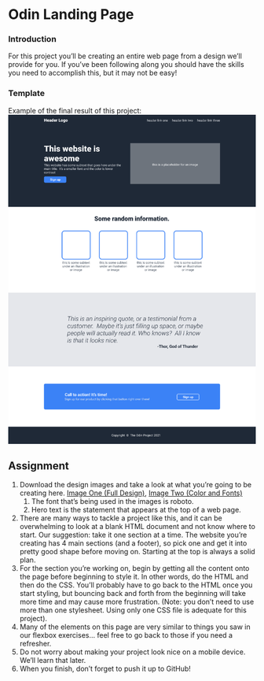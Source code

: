 # Odin Landing Page

### Introduction
For this project you’ll be creating an entire web page from a design we’ll provide for you. If you’ve been following along you should have the skills you need to accomplish this, but it may not be easy!

### Template
Example of the final result of this project:
![01-full_design.png](01-full_design.png)

## Assignment

1. Download the design images and take a look at what you’re going to be creating here. [Image One (Full Design)](01-full_design.png), [Image Two (Color and Fonts)](02-color_fonts.png)
   1. The font that’s being used in the images is roboto.
   2. Hero text is the statement that appears at the top of a web page.
2. There are many ways to tackle a project like this, and it can be overwhelming to look at a blank HTML document and not know where to start. Our suggestion: take it one section at a time. The website you’re creating has 4 main sections (and a footer), so pick one and get it into pretty good shape before moving on. Starting at the top is always a solid plan.
3. For the section you’re working on, begin by getting all the content onto the page before beginning to style it. In other words, do the HTML and then do the CSS. You’ll probably have to go back to the HTML once you start styling, but bouncing back and forth from the beginning will take more time and may cause more frustration. (Note: you don’t need to use more than one stylesheet. Using only one CSS file is adequate for this project).
4. Many of the elements on this page are very similar to things you saw in our flexbox exercises… feel free to go back to those if you need a refresher.
5. Do not worry about making your project look nice on a mobile device. We’ll learn that later.
6. When you finish, don’t forget to push it up to GitHub!